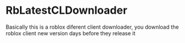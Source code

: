 # RbLatestCLDownloader
Basically this is a roblox diferent client downloader, you download the roblox client new version days before they release it
